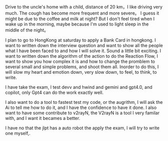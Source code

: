 Drive to the uncle's home with a child, distance of 20 km，I like driving very much.
The cough has become more frequent and more severe。
I guess it might be due to the coffee and milk at night?
But I don't feel tired when I wake up in the morning, maybe because I'm used to light sleep in the middle of the night。

I plan to go to HongKong at saturday to apply a Bank Card in hongkong.
I want to written down the interview question and want to show all the people what I have been faced to and how I will solve it. Sound a little bit exciting.
I want to written down the algorithm of the action to do the Reaction Flow, I want to show you how complex it is and how to change the promblem to several small and simple problems, and shoot them all.
Inorder to do this, I will slow my heart and emotion down, very slow down, to feel, to think, to write.

I have take the exam, I test devv and hwind and gemini and gpt4.0, and copilot, only Gpt4 can do the work exactly well.

I also want to do a tool to fastest test my code, or the augrithm, I will ask the Ai to tell me how to do it, and I have the confidence to have it done.
I also want to have some contribute to v2rayN, the V2rayN is a tool I very familar with, and I want it becames a better.

I have no that the jlpt has a auto robot the apply the exam, I will try to write one myself,.